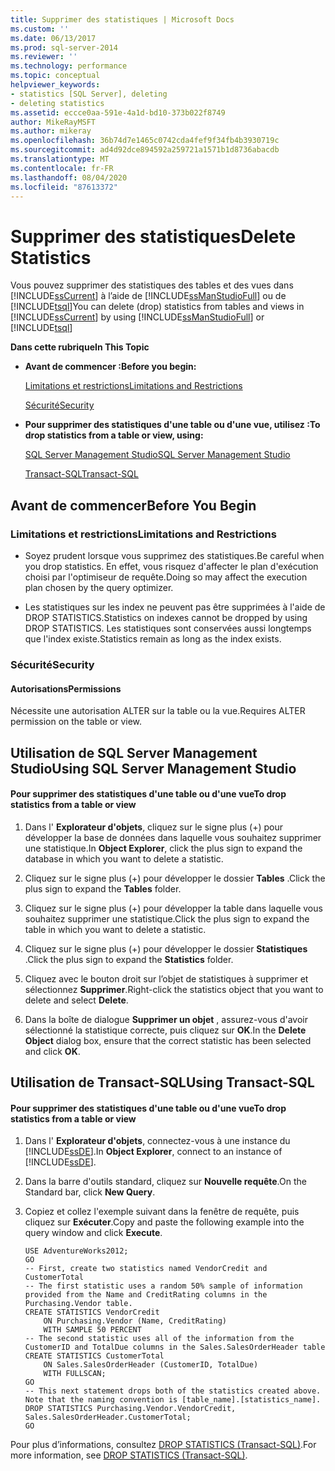 ```yaml
---
title: Supprimer des statistiques | Microsoft Docs
ms.custom: ''
ms.date: 06/13/2017
ms.prod: sql-server-2014
ms.reviewer: ''
ms.technology: performance
ms.topic: conceptual
helpviewer_keywords:
- statistics [SQL Server], deleting
- deleting statistics
ms.assetid: eccce0aa-591e-4a1d-bd10-373b022f8749
author: MikeRayMSFT
ms.author: mikeray
ms.openlocfilehash: 36b74d7e1465c0742cda4fef9f34fb4b3930719c
ms.sourcegitcommit: ad4d92dce894592a259721a1571b1d8736abacdb
ms.translationtype: MT
ms.contentlocale: fr-FR
ms.lasthandoff: 08/04/2020
ms.locfileid: "87613372"
---
```

# <a name="delete-statistics"></a><span data-ttu-id="80cd3-102">Supprimer des statistiques</span><span class="sxs-lookup"><span data-stu-id="80cd3-102">Delete Statistics</span></span>
  <span data-ttu-id="80cd3-103">Vous pouvez supprimer des statistiques des tables et des vues dans [!INCLUDE[ssCurrent](../../includes/sscurrent-md.md)] à l’aide de [!INCLUDE[ssManStudioFull](../../includes/ssmanstudiofull-md.md)] ou de [!INCLUDE[tsql](../../includes/tsql-md.md)]</span><span class="sxs-lookup"><span data-stu-id="80cd3-103">You can delete (drop) statistics from tables and views in [!INCLUDE[ssCurrent](../../includes/sscurrent-md.md)] by using [!INCLUDE[ssManStudioFull](../../includes/ssmanstudiofull-md.md)] or [!INCLUDE[tsql](../../includes/tsql-md.md)]</span></span>  
  
 <span data-ttu-id="80cd3-104">**Dans cette rubrique**</span><span class="sxs-lookup"><span data-stu-id="80cd3-104">**In This Topic**</span></span>  
  
-   <span data-ttu-id="80cd3-105">**Avant de commencer :**</span><span class="sxs-lookup"><span data-stu-id="80cd3-105">**Before you begin:**</span></span>  
  
     [<span data-ttu-id="80cd3-106">Limitations et restrictions</span><span class="sxs-lookup"><span data-stu-id="80cd3-106">Limitations and Restrictions</span></span>](#Restrictions)  
  
     [<span data-ttu-id="80cd3-107">Sécurité</span><span class="sxs-lookup"><span data-stu-id="80cd3-107">Security</span></span>](#Security)  
  
-   <span data-ttu-id="80cd3-108">**Pour supprimer des statistiques d'une table ou d'une vue, utilisez :**</span><span class="sxs-lookup"><span data-stu-id="80cd3-108">**To drop statistics from a table or view, using:**</span></span>  
  
     [<span data-ttu-id="80cd3-109">SQL Server Management Studio</span><span class="sxs-lookup"><span data-stu-id="80cd3-109">SQL Server Management Studio</span></span>](#SSMSProcedure)  
  
     [<span data-ttu-id="80cd3-110">Transact-SQL</span><span class="sxs-lookup"><span data-stu-id="80cd3-110">Transact-SQL</span></span>](#TsqlProcedure)  
  
##  <a name="before-you-begin"></a><a name="BeforeYouBegin"></a> <span data-ttu-id="80cd3-111">Avant de commencer</span><span class="sxs-lookup"><span data-stu-id="80cd3-111">Before You Begin</span></span>  
  
###  <a name="limitations-and-restrictions"></a><a name="Restrictions"></a> <span data-ttu-id="80cd3-112">Limitations et restrictions</span><span class="sxs-lookup"><span data-stu-id="80cd3-112">Limitations and Restrictions</span></span>  
  
-   <span data-ttu-id="80cd3-113">Soyez prudent lorsque vous supprimez des statistiques.</span><span class="sxs-lookup"><span data-stu-id="80cd3-113">Be careful when you drop statistics.</span></span> <span data-ttu-id="80cd3-114">En effet, vous risquez d'affecter le plan d'exécution choisi par l'optimiseur de requête.</span><span class="sxs-lookup"><span data-stu-id="80cd3-114">Doing so may affect the execution plan chosen by the query optimizer.</span></span>  
  
-   <span data-ttu-id="80cd3-115">Les statistiques sur les index ne peuvent pas être supprimées à l'aide de DROP STATISTICS.</span><span class="sxs-lookup"><span data-stu-id="80cd3-115">Statistics on indexes cannot be dropped by using DROP STATISTICS.</span></span> <span data-ttu-id="80cd3-116">Les statistiques sont conservées aussi longtemps que l'index existe.</span><span class="sxs-lookup"><span data-stu-id="80cd3-116">Statistics remain as long as the index exists.</span></span>  
  
###  <a name="security"></a><a name="Security"></a> <span data-ttu-id="80cd3-117">Sécurité</span><span class="sxs-lookup"><span data-stu-id="80cd3-117">Security</span></span>  
  
####  <a name="permissions"></a><a name="Permissions"></a> <span data-ttu-id="80cd3-118">Autorisations</span><span class="sxs-lookup"><span data-stu-id="80cd3-118">Permissions</span></span>  
 <span data-ttu-id="80cd3-119">Nécessite une autorisation ALTER sur la table ou la vue.</span><span class="sxs-lookup"><span data-stu-id="80cd3-119">Requires ALTER permission on the table or view.</span></span>  
  
##  <a name="using-sql-server-management-studio"></a><a name="SSMSProcedure"></a> <span data-ttu-id="80cd3-120">Utilisation de SQL Server Management Studio</span><span class="sxs-lookup"><span data-stu-id="80cd3-120">Using SQL Server Management Studio</span></span>  
  
#### <a name="to-drop-statistics-from-a-table-or-view"></a><span data-ttu-id="80cd3-121">Pour supprimer des statistiques d'une table ou d'une vue</span><span class="sxs-lookup"><span data-stu-id="80cd3-121">To drop statistics from a table or view</span></span>  
  
1.  <span data-ttu-id="80cd3-122">Dans l' **Explorateur d'objets**, cliquez sur le signe plus (+) pour développer la base de données dans laquelle vous souhaitez supprimer une statistique.</span><span class="sxs-lookup"><span data-stu-id="80cd3-122">In **Object Explorer**, click the plus sign to expand the database in which you want to delete a statistic.</span></span>  
  
2.  <span data-ttu-id="80cd3-123">Cliquez sur le signe plus (+) pour développer le dossier **Tables** .</span><span class="sxs-lookup"><span data-stu-id="80cd3-123">Click the plus sign to expand the **Tables** folder.</span></span>  
  
3.  <span data-ttu-id="80cd3-124">Cliquez sur le signe plus (+) pour développer la table dans laquelle vous souhaitez supprimer une statistique.</span><span class="sxs-lookup"><span data-stu-id="80cd3-124">Click the plus sign to expand the table in which you want to delete a statistic.</span></span>  
  
4.  <span data-ttu-id="80cd3-125">Cliquez sur le signe plus (+) pour développer le dossier **Statistiques** .</span><span class="sxs-lookup"><span data-stu-id="80cd3-125">Click the plus sign to expand the **Statistics** folder.</span></span>  
  
5.  <span data-ttu-id="80cd3-126">Cliquez avec le bouton droit sur l’objet de statistiques à supprimer et sélectionnez **Supprimer**.</span><span class="sxs-lookup"><span data-stu-id="80cd3-126">Right-click the statistics object that you want to delete and select **Delete**.</span></span>  
  
6.  <span data-ttu-id="80cd3-127">Dans la boîte de dialogue **Supprimer un objet** , assurez-vous d'avoir sélectionné la statistique correcte, puis cliquez sur **OK**.</span><span class="sxs-lookup"><span data-stu-id="80cd3-127">In the **Delete Object** dialog box, ensure that the correct statistic has been selected and click **OK**.</span></span>  
  
##  <a name="using-transact-sql"></a><a name="TsqlProcedure"></a> <span data-ttu-id="80cd3-128">Utilisation de Transact-SQL</span><span class="sxs-lookup"><span data-stu-id="80cd3-128">Using Transact-SQL</span></span>  
  
#### <a name="to-drop-statistics-from-a-table-or-view"></a><span data-ttu-id="80cd3-129">Pour supprimer des statistiques d'une table ou d'une vue</span><span class="sxs-lookup"><span data-stu-id="80cd3-129">To drop statistics from a table or view</span></span>  
  
1.  <span data-ttu-id="80cd3-130">Dans l' **Explorateur d'objets**, connectez-vous à une instance du [!INCLUDE[ssDE](../../includes/ssde-md.md)].</span><span class="sxs-lookup"><span data-stu-id="80cd3-130">In **Object Explorer**, connect to an instance of [!INCLUDE[ssDE](../../includes/ssde-md.md)].</span></span>  
  
2.  <span data-ttu-id="80cd3-131">Dans la barre d'outils standard, cliquez sur **Nouvelle requête**.</span><span class="sxs-lookup"><span data-stu-id="80cd3-131">On the Standard bar, click **New Query**.</span></span>  
  
3.  <span data-ttu-id="80cd3-132">Copiez et collez l'exemple suivant dans la fenêtre de requête, puis cliquez sur **Exécuter**.</span><span class="sxs-lookup"><span data-stu-id="80cd3-132">Copy and paste the following example into the query window and click **Execute**.</span></span>  
  
    ```  
    USE AdventureWorks2012;  
    GO  
    -- First, create two statistics named VendorCredit and CustomerTotal  
    -- The first statistic uses a random 50% sample of information provided from the Name and CreditRating columns in the Purchasing.Vendor table.  
    CREATE STATISTICS VendorCredit  
        ON Purchasing.Vendor (Name, CreditRating)  
        WITH SAMPLE 50 PERCENT  
    -- The second statistic uses all of the information from the CustomerID and TotalDue columns in the Sales.SalesOrderHeader table  
    CREATE STATISTICS CustomerTotal  
        ON Sales.SalesOrderHeader (CustomerID, TotalDue)  
        WITH FULLSCAN;  
    GO  
    -- This next statement drops both of the statistics created above. Note that the naming convention is [table_name].[statistics_name].  
    DROP STATISTICS Purchasing.Vendor.VendorCredit, Sales.SalesOrderHeader.CustomerTotal;  
    GO  
    ```  
  
 <span data-ttu-id="80cd3-133">Pour plus d’informations, consultez [DROP STATISTICS &#40;Transact-SQL&#41;](/sql/t-sql/statements/drop-statistics-transact-sql).</span><span class="sxs-lookup"><span data-stu-id="80cd3-133">For more information, see [DROP STATISTICS &#40;Transact-SQL&#41;](/sql/t-sql/statements/drop-statistics-transact-sql).</span></span>  
  
  
